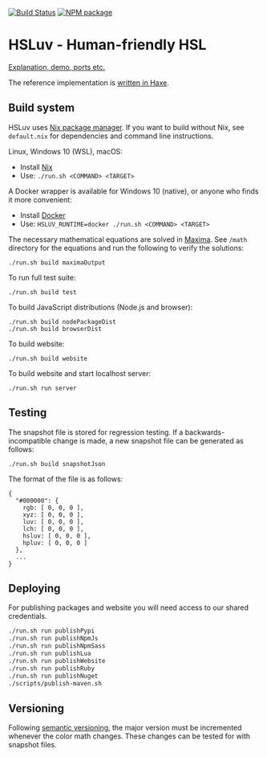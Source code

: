 [![Build Status](https://travis-ci.org/hsluv/hsluv.svg?branch=master)](https://travis-ci.org/hsluv/hsluv)
[![NPM package](https://img.shields.io/npm/v/hsluv.svg)](https://www.npmjs.com/package/hsluv)

# HSLuv - Human-friendly HSL

[Explanation, demo, ports etc.](https://www.hsluv.org)

The reference implementation is [written in Haxe](https://github.com/hsluv/hsluv/tree/master/haxe). 

## Build system

HSLuv uses [Nix package manager](http://nixos.org/nix/). If you want to build without Nix,
see `default.nix` for dependencies and command line instructions.

Linux, Windows 10 (WSL), macOS:
 - Install [Nix](http://nixos.org/nix/)
 - Use: `./run.sh <COMMAND> <TARGET>`

A Docker wrapper is available for Windows 10 (native), or anyone who finds it more convenient:
 - Install [Docker](https://www.docker.com/)
 - Use: `HSLUV_RUNTIME=docker ./run.sh <COMMAND> <TARGET>`

The necessary mathematical equations are solved in [Maxima](http://maxima.sourceforge.net/). 
See `/math` directory for the equations and run the following to verify the solutions:

```
./run.sh build maximaOutput
```

To run full test suite:

```
./run.sh build test
```

To build JavaScript distributions (Node.js and browser):

```
./run.sh build nodePackageDist
./run.sh build browserDist
```

To build website:

```
./run.sh build website
```

To build website and start localhost server:

```
./run.sh run server
```

## Testing

The snapshot file is stored for regression testing. If a backwards-incompatible change is made,
a new snapshot file can be generated as follows:

```
./run.sh build snapshotJson
```

The format of the file is as follows:

```
{
  "#000000": {
    rgb: [ 0, 0, 0 ],
    xyz: [ 0, 0, 0 ],
    luv: [ 0, 0, 0 ],
    lch: [ 0, 0, 0 ],
    hsluv: [ 0, 0, 0 ],
    hpluv: [ 0, 0, 0 ]
  },
  ...
}
```

## Deploying

For publishing packages and website you will need access to our shared credentials.

```bash
./run.sh run publishPypi
./run.sh run publishNpmJs
./run.sh run publishNpmSass
./run.sh run publishLua
./run.sh run publishWebsite
./run.sh run publishRuby
./run.sh run publishNuget
./scripts/publish-maven.sh
```

## Versioning

Following [semantic versioning](http://semver.org/), the major version must be incremented 
whenever the color math changes. These changes can be tested for with snapshot files.

